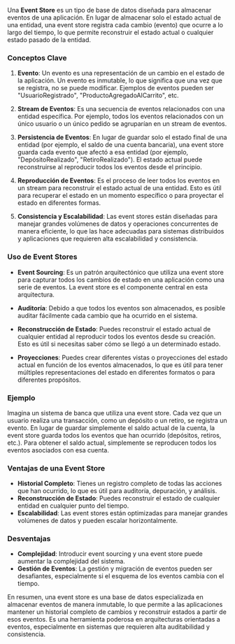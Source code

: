 Una **Event Store** es un tipo de base de datos diseñada para almacenar eventos de una aplicación. En lugar de almacenar solo el estado actual de una entidad, una event store registra cada cambio (evento) que ocurre a lo largo del tiempo, lo que permite reconstruir el estado actual o cualquier estado pasado de la entidad.

### Conceptos Clave

1. **Evento**: Un evento es una representación de un cambio en el estado de la aplicación. Un evento es inmutable, lo que significa que una vez que se registra, no se puede modificar. Ejemplos de eventos pueden ser "UsuarioRegistrado", "ProductoAgregadoAlCarrito", etc.

2. **Stream de Eventos**: Es una secuencia de eventos relacionados con una entidad específica. Por ejemplo, todos los eventos relacionados con un único usuario o un único pedido se agruparían en un stream de eventos.

3. **Persistencia de Eventos**: En lugar de guardar solo el estado final de una entidad (por ejemplo, el saldo de una cuenta bancaria), una event store guarda cada evento que afectó a esa entidad (por ejemplo, "DepósitoRealizado", "RetiroRealizado"). El estado actual puede reconstruirse al reproducir todos los eventos desde el principio.

4. **Reproducción de Eventos**: Es el proceso de leer todos los eventos en un stream para reconstruir el estado actual de una entidad. Esto es útil para recuperar el estado en un momento específico o para proyectar el estado en diferentes formas.

5. **Consistencia y Escalabilidad**: Las event stores están diseñadas para manejar grandes volúmenes de datos y operaciones concurrentes de manera eficiente, lo que las hace adecuadas para sistemas distribuidos y aplicaciones que requieren alta escalabilidad y consistencia.

### Uso de Event Stores

- **Event Sourcing**: Es un patrón arquitectónico que utiliza una event store para capturar todos los cambios de estado en una aplicación como una serie de eventos. La event store es el componente central en esta arquitectura.
  
- **Auditoría**: Debido a que todos los eventos son almacenados, es posible auditar fácilmente cada cambio que ha ocurrido en el sistema.

- **Reconstrucción de Estado**: Puedes reconstruir el estado actual de cualquier entidad al reproducir todos los eventos desde su creación. Esto es útil si necesitas saber cómo se llegó a un determinado estado.

- **Proyecciones**: Puedes crear diferentes vistas o proyecciones del estado actual en función de los eventos almacenados, lo que es útil para tener múltiples representaciones del estado en diferentes formatos o para diferentes propósitos.

### Ejemplo

Imagina un sistema de banca que utiliza una event store. Cada vez que un usuario realiza una transacción, como un depósito o un retiro, se registra un evento. En lugar de guardar simplemente el saldo actual de la cuenta, la event store guarda todos los eventos que han ocurrido (depósitos, retiros, etc.). Para obtener el saldo actual, simplemente se reproducen todos los eventos asociados con esa cuenta.

### Ventajas de una Event Store

- **Historial Completo**: Tienes un registro completo de todas las acciones que han ocurrido, lo que es útil para auditoría, depuración, y análisis.
- **Reconstrucción de Estado**: Puedes reconstruir el estado de cualquier entidad en cualquier punto del tiempo.
- **Escalabilidad**: Las event stores están optimizadas para manejar grandes volúmenes de datos y pueden escalar horizontalmente.

### Desventajas

- **Complejidad**: Introducir event sourcing y una event store puede aumentar la complejidad del sistema.
- **Gestión de Eventos**: La gestión y migración de eventos pueden ser desafiantes, especialmente si el esquema de los eventos cambia con el tiempo.

En resumen, una event store es una base de datos especializada en almacenar eventos de manera inmutable, lo que permite a las aplicaciones mantener un historial completo de cambios y reconstruir estados a partir de esos eventos. Es una herramienta poderosa en arquitecturas orientadas a eventos, especialmente en sistemas que requieren alta auditabilidad y consistencia.